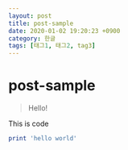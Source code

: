 ```yaml
---
layout: post
title: post-sample
date: 2020-01-02 19:20:23 +0900
category: 한글
tags: [태그1, 태그2, tag3]
---
```

# post-sample
> Hello!

This is code
```ruby
print 'hello world'
```